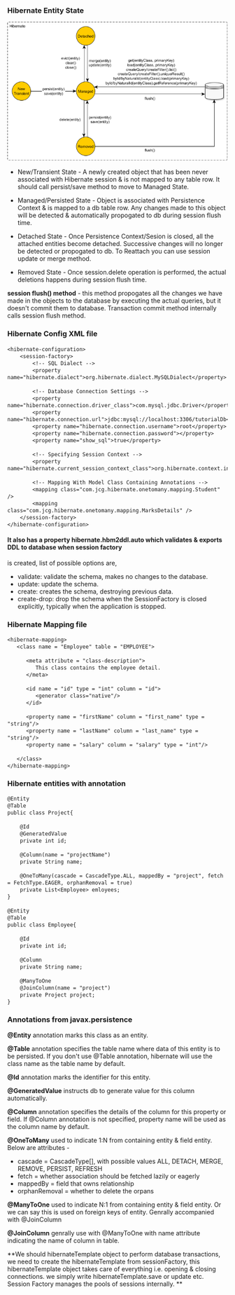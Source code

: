 ### Hibernate Entity State
![Entity State](https://github.com/deepakmotlani/Notes/blob/master/Hibernate/images/hibernateentitystates.png)

* New/Transient State - A newly created object that has been never associated with Hibernate session & is not mapped
to any table row. It should call persist/save method to move to Managed State.

* Managed/Persisted State - Object is associated with Persistence Context & is mapped to a db table row. Any changes
made to this object will be detected & automatically propogated to db during session flush time.

* Detached State - Once Persistence Context/Sesion is closed, all the attached entities become detached. Successive
changes will no longer be detected or propogated to db. To Reattach you can use session update or merge method.

* Removed State - Once session.delete operation is performed, the actual deletions happens during session flush time. 

**session flush() method** - this method propogates all the changes we have made in the objects to the database
by executing the actual queries, but it doesn't commit them to database. Transaction commit method internally calls
session flush method.

### Hibernate Config XML file
```
<hibernate-configuration>
    <session-factory>
        <!-- SQL Dialect -->
        <property name="hibernate.dialect">org.hibernate.dialect.MySQLDialect</property>
 
        <!-- Database Connection Settings -->
        <property name="hibernate.connection.driver_class">com.mysql.jdbc.Driver</property>
        <property name="hibernate.connection.url">jdbc:mysql://localhost:3306/tutorialDb</property>
        <property name="hibernate.connection.username">root</property>
        <property name="hibernate.connection.password"></property>
        <property name="show_sql">true</property>
 
        <!-- Specifying Session Context -->
        <property name="hibernate.current_session_context_class">org.hibernate.context.internal.ThreadLocalSessionContext</property>
 
        <!-- Mapping With Model Class Containing Annotations -->
        <mapping class="com.jcg.hibernate.onetomany.mapping.Student" />
        <mapping class="com.jcg.hibernate.onetomany.mapping.MarksDetails" />
    </session-factory>
</hibernate-configuration>
```
#### It also has a property **hibernate.hbm2ddl.auto** which validates & exports DDL to database when session factory 
is created, list of possible options are,
* validate: validate the schema, makes no changes to the database.
* update: update the schema.
* create: creates the schema, destroying previous data.
* create-drop: drop the schema when the SessionFactory is closed explicitly, 
typically when the application is stopped.

### Hibernate Mapping file
```
<hibernate-mapping>
   <class name = "Employee" table = "EMPLOYEE">
      
      <meta attribute = "class-description">
         This class contains the employee detail. 
      </meta>
      
      <id name = "id" type = "int" column = "id">
         <generator class="native"/>
      </id>
      
      <property name = "firstName" column = "first_name" type = "string"/>
      <property name = "lastName" column = "last_name" type = "string"/>
      <property name = "salary" column = "salary" type = "int"/>
      
   </class>
</hibernate-mapping>
```

### Hibernate entities with annotation
```
@Entity
@Table
public class Project{

	@Id
	@GeneratedValue
	private int id;
	
	@Column(name = "projectName")
	private String name;
	
	@OneToMany(cascade = CascadeType.ALL, mappedBy = "project", fetch = FetchType.EAGER, orphanRemoval = true)
	private List<Employee> emloyees;	
}

@Entity
@Table
public class Employee{

	@Id
	private int id;
	
	@Column
	private String name;
		
	@ManyToOne
	@JoinColumn(name = "project")
	private Project project;	
}
```


### Annotations from javax.persistence
**@Entity** annotation marks this class as an entity.

**@Table** annotation specifies the table name where data of this entity is to be persisted. If you don't use @Table annotation, hibernate will use the class name as the table name by default.

**@Id** annotation marks the identifier for this entity.

**@GeneratedValue** instructs db to generate value for this column automatically.

**@Column** annotation specifies the details of the column for this property or field. If @Column annotation is not specified, property name will be used as the column name by default.

**@OneToMany** used to indicate 1:N from containing entity & field entity. Below are attributes -
* cascade = CascadeType[], with possible values ALL, DETACH, MERGE, REMOVE, PERSIST, REFRESH
* fetch = whether association should be fetched lazily or eagerly
* mappedBy = field that owns relationship
* orphanRemoval = whether to delete the orpans

**@ManyToOne** used to indicate N:1 from containing entity & field entity. Or we can say this is used on foreign keys
	of entity. Genrally accompanied with @JoinColumn

**@JoinColumn** genrally use with @ManyToOne with name attribute indicating the name of column in table.

**We should hibernateTemplate object to perform database transactions, we need to create the hibernateTemplate from sessionFactory, this hibernateTemplate object takes care of everything i.e. opening & closing connections. we simply write hibernateTemplate.save or update etc. Session Factory manages the pools of sessions internally. **
